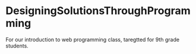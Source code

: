 # DesigningSolutionsThroughProgramming
For our introduction to web programming class, taregtted for 9th grade students. 
